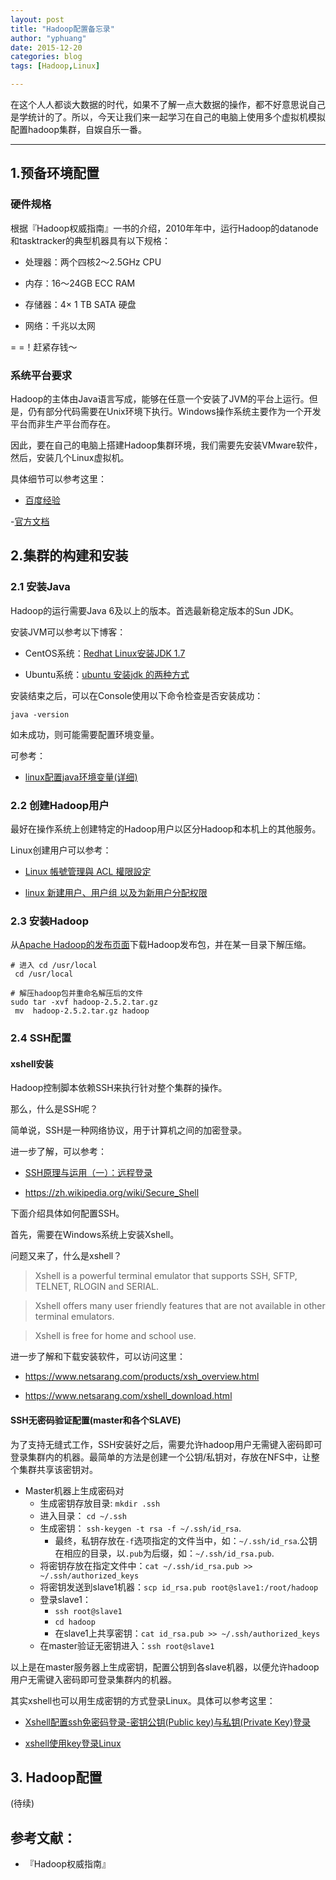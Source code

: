 ```yaml
---
layout: post
title: "Hadoop配置备忘录"
author: "yphuang"
date: 2015-12-20
categories: blog
tags: [Hadoop,Linux]

---
```


在这个人人都谈大数据的时代，如果不了解一点大数据的操作，都不好意思说自己是学统计的了。所以，今天让我们来一起学习在自己的电脑上使用多个虚拟机模拟配置hadoop集群，自娱自乐一番。


***

## 1.预备环境配置

### 硬件规格

根据『Hadoop权威指南』一书的介绍，2010年年中，运行Hadoop的datanode和tasktracker的典型机器具有以下规格：

- 处理器：两个四核2～2.5GHz CPU

- 内存：16～24GB ECC RAM

- 存储器：4× 1 TB SATA 硬盘

- 网络：千兆以太网


= =！赶紧存钱～

### 系统平台要求

Hadoop的主体由Java语言写成，能够在任意一个安装了JVM的平台上运行。但是，仍有部分代码需要在Unix环境下执行。Windows操作系统主要作为一个开发平台而非生产平台而存在。

因此，要在自己的电脑上搭建Hadoop集群环境，我们需要先安装VMware软件，然后，安装几个Linux虚拟机。

具体细节可以参考这里：

- [百度经验](http://jingyan.baidu.com/article/0bc808fc906bf91bd485b92a.html)

-[官方文档](http://partnerweb.vmware.com/GOSIG/Ubuntu_14_04.html)



## 2.集群的构建和安装

### 2.1 安装Java 

Hadoop的运行需要Java 6及以上的版本。首选最新稳定版本的Sun JDK。

安装JVM可以参考以下博客：

- CentOS系统：[Redhat Linux安装JDK 1.7](http://www.cnblogs.com/kerrycode/p/3197865.html)

- Ubuntu系统：[ubuntu 安装jdk 的两种方式](http://www.cnblogs.com/a2211009/p/4265225.html)

安装结束之后，可以在Console使用以下命令检查是否安装成功：

```
java -version

```
如未成功，则可能需要配置环境变量。

可参考：

- [linux配置java环境变量(详细) ](http://www.cnblogs.com/samcn/archive/2011/03/16/1986248.html) 


### 2.2 创建Hadoop用户

最好在操作系统上创建特定的Hadoop用户以区分Hadoop和本机上的其他服务。

Linux创建用户可以参考：

- [Linux 帳號管理與 ACL 權限設定](http://linux.vbird.org/linux_basic/0410accountmanager.php)

- [linux 新建用户、用户组 以及为新用户分配权限](http://www.blogjava.net/hello-yun/archive/2012/05/16/378295.html)

### 2.3 安装Hadoop

从[Apache Hadoop的发布页面](http://hadoop.apache.org/releases.html)下载Hadoop发布包，并在某一目录下解压缩。

```
# 进入 cd /usr/local
 cd /usr/local

# 解压hadoop包并重命名解压后的文件 
sudo tar -xvf hadoop-2.5.2.tar.gz
 mv  hadoop-2.5.2.tar.gz hadoop

```


### 2.4 SSH配置

#### xshell安装

Hadoop控制脚本依赖SSH来执行针对整个集群的操作。

那么，什么是SSH呢？

简单说，SSH是一种网络协议，用于计算机之间的加密登录。

进一步了解，可以参考：

- [SSH原理与运用（一）：远程登录](http://www.ruanyifeng.com/blog/2011/12/ssh_remote_login.html)

- <https://zh.wikipedia.org/wiki/Secure_Shell>

下面介绍具体如何配置SSH。

首先，需要在Windows系统上安装Xshell。

问题又来了，什么是xshell？

> Xshell is a powerful terminal emulator that supports SSH, SFTP, TELNET, RLOGIN and SERIAL. 

> Xshell offers many user friendly features that are not available in other terminal emulators.

> Xshell is free for home and school use.

进一步了解和下载安装软件，可以访问这里：

- <https://www.netsarang.com/products/xsh_overview.html>

- <https://www.netsarang.com/xshell_download.html>

#### SSH无密码验证配置(master和各个SLAVE)

为了支持无缝式工作，SSH安装好之后，需要允许hadoop用户无需键入密码即可登录集群内的机器。最简单的方法是创建一个公钥/私钥对，存放在NFS中，让整个集群共享该密钥对。

* Master机器上生成密码对
    + 生成密钥存放目录: `mkdir .ssh`
    + 进入目录： `cd ~/.ssh`
    + 生成密钥： `ssh-keygen -t rsa -f ~/.ssh/id_rsa`.
        - 最终，私钥存放在`-f`选项指定的文件当中，如：`~/.ssh/id_rsa`.公钥在相应的目录，以`.pub`为后缀，如：`~/.ssh/id_rsa.pub`.
    + 将密钥存放在指定文件中：`cat ~/.ssh/id_rsa.pub >> ~/.ssh/authorized_keys`
    + 将密钥发送到slave1机器：`scp id_rsa.pub root@slave1:/root/hadoop`
    + 登录slave1：
        - `ssh root@slave1`
        - `cd hadoop`
        - 在slave1上共享密钥：`cat id_rsa.pub >> ~/.ssh/authorized_keys`
    + 在master验证无密钥进入：`ssh root@slave1`

以上是在master服务器上生成密钥，配置公钥到各slave机器，以便允许hadoop用户无需键入密码即可登录集群内的机器。


其实xshell也可以用生成密钥的方式登录Linux。具体可以参考这里：

- [Xshell配置ssh免密码登录-密钥公钥(Public key)与私钥(Private Key)登录](http://www.aiezu.com/system/linux/xshell_ssh_public-key_login.html)

- [xshell使用key登录Linux](http://www.live-in.org/archives/1368.html)

## 3. Hadoop配置

(待续)

## 参考文献：

- 『Hadoop权威指南』

